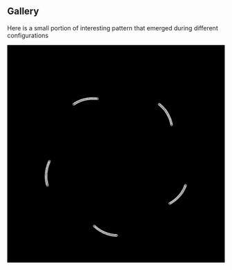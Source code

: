 
## Gallery
Here is a small portion of interesting pattern that emerged during different configurations

![5 dynamic symmetric](media/5-dynamic.gif)
